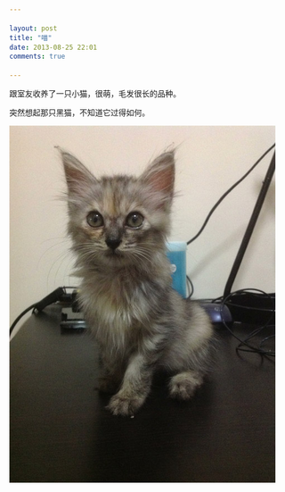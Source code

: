 ```yaml
---

layout: post
title: "喵"
date: 2013-08-25 22:01
comments: true

---
```

跟室友收养了一只小猫，很萌，毛发很长的品种。

突然想起那只黑猫，不知道它过得如何。

![cat](/media/pic/cat002.jpg)